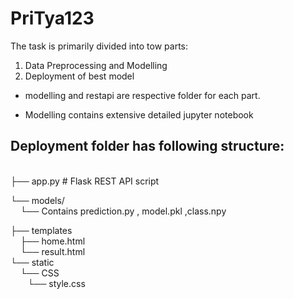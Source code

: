 # PriTya123

The task is primarily divided into tow parts:
1. Data Preprocessing and Modelling
2. Deployment of best model

- modelling and restapi are respective folder for each part.

- Modelling contains extensive detailed jupyter notebook 

<h2> Deployment folder has following structure: </h2>
 <br />
  ├── app.py  # Flask REST API script  <br />
  
  └── models/  <br />
  &nbsp;&nbsp;&nbsp;    └── Contains prediction.py , model.pkl ,class.npy <br />
      
  ├── templates  <br />
   &nbsp;&nbsp;&nbsp;    ├── home.html  <br />
    &nbsp;&nbsp;&nbsp;   └── result.html  <br />
  └── static  <br />
   &nbsp;&nbsp;&nbsp;   └── CSS  <br />
         &nbsp;&nbsp;&nbsp;&nbsp;&nbsp;&nbsp;  └── style.css
